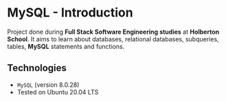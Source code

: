 # MySQL - Introduction
Project done during **Full Stack Software Engineering studies** at **Holberton School**. It aims to learn about databases, relational databases, subqueries, tables, **MySQL** statements and functions.

## Technologies
* `MySQL` (version 8.0.28)
* Tested on Ubuntu 20.04 LTS


